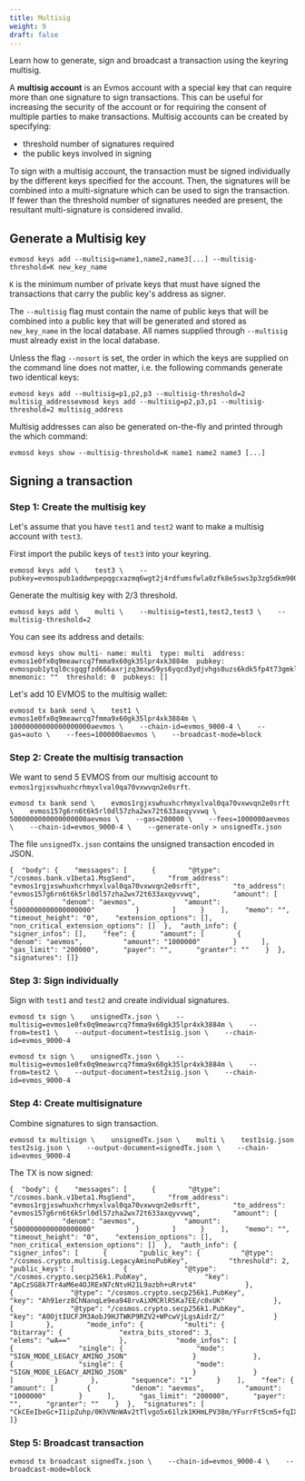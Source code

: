 ```yaml
---
title: Multisig
weight: 9
draft: false
---
```


Learn how to generate, sign and broadcast a transaction using the keyring multisig.

A **multisig account** is an Evmos account with a special key that can require more than one signature to sign transactions.
This can be useful for increasing the security of the account or for requiring the consent of multiple parties to make
transactions. Multisig accounts can be created by specifying:

- threshold number of signatures required
- the public keys involved in signing

To sign with a multisig account, the transaction must be signed individually by the different keys specified for the account.
Then, the signatures will be combined into a multi-signature which can be used to sign the transaction. If fewer than the
threshold number of signatures needed are present, the resultant multi-signature is considered invalid.

## Generate a Multisig key

```
evmosd keys add --multisig=name1,name2,name3[...] --multisig-threshold=K new_key_name
```

`K` is the minimum number of private keys that must have signed the transactions that carry the public key's address as signer.

The `--multisig` flag must contain the name of public keys that will be combined into a public key that will be
generated and stored as `new_key_name` in the local database. All names supplied through `--multisig` must already exist
in the local database.

Unless the flag `--nosort` is set, the order in which the keys are supplied on the command line does not matter, i.e. the
following commands generate two identical keys:

```
evmosd keys add --multisig=p1,p2,p3 --multisig-threshold=2 multisig_addressevmosd keys add --multisig=p2,p3,p1 --multisig-threshold=2 multisig_address
```

Multisig addresses can also be generated on-the-fly and printed through the which command:

```
evmosd keys show --multisig-threshold=K name1 name2 name3 [...]
```

## Signing a transaction

### Step 1: Create the multisig key

Let's assume that you have `test1` and `test2` want to make a multisig account with `test3`.

First import the public keys of `test3` into your keyring.

```
evmosd keys add \    test3 \    --pubkey=evmospub1addwnpepqgcxazmq6wgt2j4rdfumsfwla0zfk8e5sws3p3zg5dkm9007hmfysxas0u2
```

Generate the multisig key with 2/3 threshold.

```
evmosd keys add \    multi \    --multisig=test1,test2,test3 \    --multisig-threshold=2
```

You can see its address and details:

```
evmosd keys show multi- name: multi  type: multi  address: evmos1e0fx0q9meawrcq7fmma9x60gk35lpr4xk3884m  pubkey: evmospub1ytql0csgqgfzd666axrjzq3mxw59ys6yqcd3ydjvhgs0uzs6kdk5fp4t73gmkl8t6y02yfq7tvfzd666axrjzq3sd69kp5usk492x6nehqjal67ynv0nfqapzrzy3gmdk27la0kjfqfzd666axrjzq6utqt639ka2j3xkncgk65dup06t297ccljmxhvhu3rmk92u3afjuyz9dg9  mnemonic: ""  threshold: 0  pubkeys: []
```

Let's add 10 EVMOS to the multisig wallet:

```
evmosd tx bank send \    test1 \    evmos1e0fx0q9meawrcq7fmma9x60gk35lpr4xk3884m \    10000000000000000000aevmos \    --chain-id=evmos_9000-4 \    --gas=auto \    --fees=1000000aevmos \    --broadcast-mode=block
```

### Step 2: Create the multisig transaction

We want to send 5 EVMOS from our multisig account to `evmos1rgjxswhuxhcrhmyxlval0qa70vxwvqn2e0srft`.

```
evmosd tx bank send \    evmos1rgjxswhuxhcrhmyxlval0qa70vxwvqn2e0srft \    evmos157g6rn6t6k5rl0dl57zha2wx72t633axqyvvwq \    5000000000000000000aevmos \    --gas=200000 \    --fees=1000000aevmos \    --chain-id=evmos_9000-4 \    --generate-only > unsignedTx.json
```

The file `unsignedTx.json` contains the unsigned transaction encoded in JSON.

```
{  "body": {    "messages": [      {        "@type": "/cosmos.bank.v1beta1.MsgSend",        "from_address": "evmos1rgjxswhuxhcrhmyxlval0qa70vxwvqn2e0srft",        "to_address": "evmos157g6rn6t6k5rl0dl57zha2wx72t633axqyvvwq",        "amount": [          {            "denom": "aevmos",            "amount": "5000000000000000000"          }        ]      }    ],    "memo": "",    "timeout_height": "0",    "extension_options": [],    "non_critical_extension_options": []  },  "auth_info": {    "signer_infos": [],    "fee": {      "amount": [        {          "denom": "aevmos",          "amount": "1000000"        }      ],      "gas_limit": "200000",      "payer": "",      "granter": ""    }  },  "signatures": []}
```

### Step 3: Sign individually

Sign with `test1` and `test2` and create individual signatures.

```
evmosd tx sign \    unsignedTx.json \    --multisig=evmos1e0fx0q9meawrcq7fmma9x60gk35lpr4xk3884m \    --from=test1 \    --output-document=test1sig.json \    --chain-id=evmos_9000-4
```

```
evmosd tx sign \    unsignedTx.json \    --multisig=evmos1e0fx0q9meawrcq7fmma9x60gk35lpr4xk3884m \    --from=test2 \    --output-document=test2sig.json \    --chain-id=evmos_9000-4
```

### Step 4: Create multisignature

Combine signatures to sign transaction.

```
evmosd tx multisign \    unsignedTx.json \    multi \    test1sig.json test2sig.json \    --output-document=signedTx.json \    --chain-id=evmos_9000-4
```

The TX is now signed:

```
{  "body": {    "messages": [      {        "@type": "/cosmos.bank.v1beta1.MsgSend",        "from_address": "evmos1rgjxswhuxhcrhmyxlval0qa70vxwvqn2e0srft",        "to_address": "evmos157g6rn6t6k5rl0dl57zha2wx72t633axqyvvwq",        "amount": [          {            "denom": "aevmos",            "amount": "5000000000000000000"          }        ]      }    ],    "memo": "",    "timeout_height": "0",    "extension_options": [],    "non_critical_extension_options": []  },  "auth_info": {    "signer_infos": [      {        "public_key": {          "@type": "/cosmos.crypto.multisig.LegacyAminoPubKey",          "threshold": 2,          "public_keys": [            {              "@type": "/cosmos.crypto.secp256k1.PubKey",              "key": "ApCzSG8k7Tr4aM6e4OJRExN7cNtvH21L9azbh+uRrvt4"            },            {              "@type": "/cosmos.crypto.secp256k1.PubKey",              "key": "Ah91erz8ChNanqLe9ea948rvAiXMCRlR5Ka7EE/c0xUK"            },            {              "@type": "/cosmos.crypto.secp256k1.PubKey",              "key": "A0OjtIUCFJM3AobJ9HJTWKP9RZV2+WPcwVjLgsAidrZ/"            }          ]        },        "mode_info": {          "multi": {            "bitarray": {              "extra_bits_stored": 3,              "elems": "wA=="            },            "mode_infos": [              {                "single": {                  "mode": "SIGN_MODE_LEGACY_AMINO_JSON"                }              },              {                "single": {                  "mode": "SIGN_MODE_LEGACY_AMINO_JSON"                }              }            ]          }        },        "sequence": "1"      }    ],    "fee": {      "amount": [        {          "denom": "aevmos",          "amount": "1000000"        }      ],      "gas_limit": "200000",      "payer": "",      "granter": ""    }  },  "signatures": [    "CkCEeIbeGc+I1ipZuhp/0KhVNnWAv2tTlvgo5x61lzk1KHmLPV38m/YFurrFt5cm5+fqIXrn+FlOjrJuzBhw8ogYCkCawm9mpXsBHk0CFsE5618fVnvScEkfrzW0c2jCcjqV8EPuj3ut74UWzZyQkwtJGxUWtro9EgnGsB7Di1Gzizst"  ]}
```

### Step 5: Broadcast transaction

```
evmosd tx broadcast signedTx.json \    --chain-id=evmos_9000-4 \    --broadcast-mode=block
```